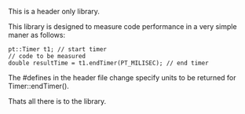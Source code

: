 This is a header only library.

This library is designed to measure code performance in a very simple maner as follows:
```
pt::Timer t1; // start timer
// code to be measured
double resultTime = t1.endTimer(PT_MILISEC); // end timer
```

The #defines in the header file change specify units to be returned for Timer::endTimer().

Thats all there is to the library. 
